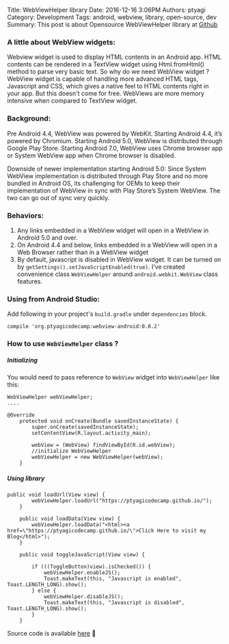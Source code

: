 Title: WebViewHelper library
Date: 2016-12-16 3:06PM
Authors: ptyagi
Category: Development
Tags: android, webview, library, open-source, dev
Summary: This post is about Opensource WebViewHelper library at [Github](https://github.com/ptyagicodecamp/webview-android) 


### A little about WebView widgets:
Webview widget is used to display HTML contents in an Android app. HTML contents can be rendered in a TextView widget using Html.fromHtml() method to parse very basic text. So why do we need WebView widget ? WebView widget is capable of handling more advanced HTML tags, Javascript and CSS, which gives a native feel to HTML contents right in your app. But this doesn't come for free. WebViews are more memory intensive when compared to TextView widget.

### Background:
Pre Android 4.4, WebView was powered by WebKit. Starting Android 4.4, it’s powered by Chromium. Starting Android 5.0, WebView is distributed through Google Play Store. Starting Android 7.0, WebView uses Chrome browser app or System WebView app when Chrome browser is disabled.

Downside of newer implementation starting Android 5.0: Since System WebView implementation is distributed through Play Store and no more bundled in Android OS, its challenging for OEMs to keep their implementation of WebView in sync with Play Store’s System WebView. The two can go out of sync very quickly.

### Behaviors:
1. Any links embedded in a WebView widget will open in a WebView in Android 5.0 and over. 
2. On Android 4.4 and below, links embedded in a WebView will open in a Web Browser rather than in a WebView widget
3. By default, javascript is disabled in WebView widget. It can be turned on by `getSettings().setJavaScriptEnabled(true)`. I’ve created convenience class `WebViewHelper` around `android.webkit.WebView` class features.

### Using from Android Studio:
Add following in your project's `build.gradle` under `dependencies` block.
```
compile 'org.ptyagicodecamp:webview-android:0.0.2'
```

### How to use `WebViewHelper` class ?

##### Initializing #####
You would need to pass reference to `WebView` widget into `WebViewHelper` like this:
```
WebViewHelper webViewHelper;
....

@Override
    protected void onCreate(Bundle savedInstanceState) {
        super.onCreate(savedInstanceState);
        setContentView(R.layout.activity_main);

        webView = (WebView) findViewById(R.id.webView);
        //initialize WebViewHelper
        webViewHelper = new WebViewHelper(webView);
    }
```

##### Using library #####
```
public void loadUrl(View view) {
        webViewHelper.loadUrl("https://ptyagicodecamp.github.io/");
    }

    public void loadData(View view) {
        webViewHelper.loadData("<html><a href=\"https://ptyagicodecamp.github.io/\">Click Here to visit my Blog</html>");
    }

    public void toggleJavaScript(View view) {

        if (((ToggleButton)view).isChecked()) {
            webViewHelper.enableJS();
            Toast.makeText(this, "Javascript is enabled", Toast.LENGTH_LONG).show();
        } else {
            webViewHelper.disableJS();
            Toast.makeText(this, "Javascript is disabled", Toast.LENGTH_LONG).show();
        }
    }
```

Source code is available [here](https://github.com/ptyagicodecamp/webview-android)



